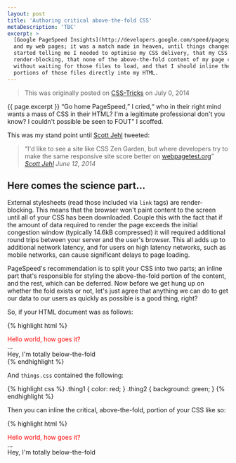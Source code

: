 ```yaml
---
layout: post
title: 'Authoring critical above-the-fold CSS'
metaDescription: 'TBC'
excerpt: >
  [Google PageSpeed Insights](http://developers.google.com/speed/pagespeed/insights/)
  and my web pages; it was a match made in heaven, until things changed... PageSpeed
  started telling me I needed to optimise my CSS delivery, that my CSS files were
  render-blocking, that none of the above-the-fold content of my page could render
  without waiting for those files to load, and that I should inline the critical
  portions of those files directly into my HTML.
---
```

> This was originally posted on [CSS-Tricks](http://css-tricks.com/TBC) on July
> 0, 2014

{{ page.excerpt }} <q>Go home PageSpeed,</q> I cried,<q> who in their right mind
wants a mass of CSS in their HTML? I'm a legitimate professional don't you know?
I couldn't possible be seen to FOUT</q> I scoffed.

This was my stand point until [Scott Jehl](https://twitter.com/scottjehl) tweeted:

> <q>I'd like to see a site like CSS Zen Garden, but where developers try to make
> the same responsive site score better on [webpagetest.org](http://webpagetest.org)</q>
> <cite>[Scott Jehl](https://twitter.com/scottjehl/statuses/477112692684390400)
> <time>June 12, 2014</time></cite>

<!--<blockquote class="twitter-tweet" lang="en"><p>I&#39;d like to see a site like CSS Zen Garden, but where developers try to make the same responsive site score better on <a href="http://t.co/OOoqPEPWVx">http://t.co/OOoqPEPWVx</a></p>&mdash; Scott Jehl (@scottjehl) <a href="https://twitter.com/scottjehl/statuses/477112692684390400">June 12, 2014</a></blockquote>
<script async src="//platform.twitter.com/widgets.js" charset="utf-8"></script>-->

## Here comes the science part...

External stylesheets (read those included via `link` tags) are render-blocking.
This means that the browser won't paint content to the screen until all of your
CSS has been downloaded. Couple this with the fact that if the amount of data
required to render the page exceeds the initial congestion window (typically 14.6kB
compressed) it will required additional round trips between your server and the
user's browser. This all adds up to additional network latency, and for users on
high latency networks, such as mobile networks, can cause significant delays to
page loading.

PageSpeed's recommendation is to split your CSS into two parts; an inline part
that's responsible for styling the above-the-fold portion of the
content, and the rest, which can be deferred. Now before we get hung up on
whether the fold exists or not, let's just agree that anything we can do to get
our data to our users as quickly as possible is a good thing, right?

So, if your HTML document was as follows:

{% highlight html %}
<html>
  <head>
    <link rel="stylesheet" href="things.css">
  </head>
  <body>
    <div class="thing1">
      Hello world, how goes it?
    </div>
    ...
    <div class="thing2">
      Hey, I'm totally below-the-fold
    </div>
  </body>
</html>
{% endhighlight %}

And `things.css` contained the following:

{% highlight css %}
.thing1 { color: red; }
.thing2 { background: green; }
{% endhighlight %}

Then you can inline the critical, above-the-fold, portion of your CSS like so:

{% highlight html %}
<html>
  <head>
    <!-- Inline critical CSS -->
    <style>
      .thing1 { color: red; }
    </style>
  </head>
  <body>
    <div class="thing1">
      Hello world, how goes it?
    </div>
    ...
    <div class="thing2">
      Hey, I'm totally below-the-fold
    </div>
    <!-- Then asynchronously load below-the-fold CSS -->
    <script>
      function async(href){
        var ss = window.document.createElement('link'),
            ref = window.document.getElementsByTagName('head')[0];

        ss.rel = 'stylesheet';
        ss.href = href;
        ss.media = 'only x';

        ref.parentNode.insertBefore(ss, ref);

        setTimeout( function(){
          ss.media = 'all';
        },0);
      }
      async('thing2-only.css');
    </script>
  </body>
</html>
{% endhighlight %}